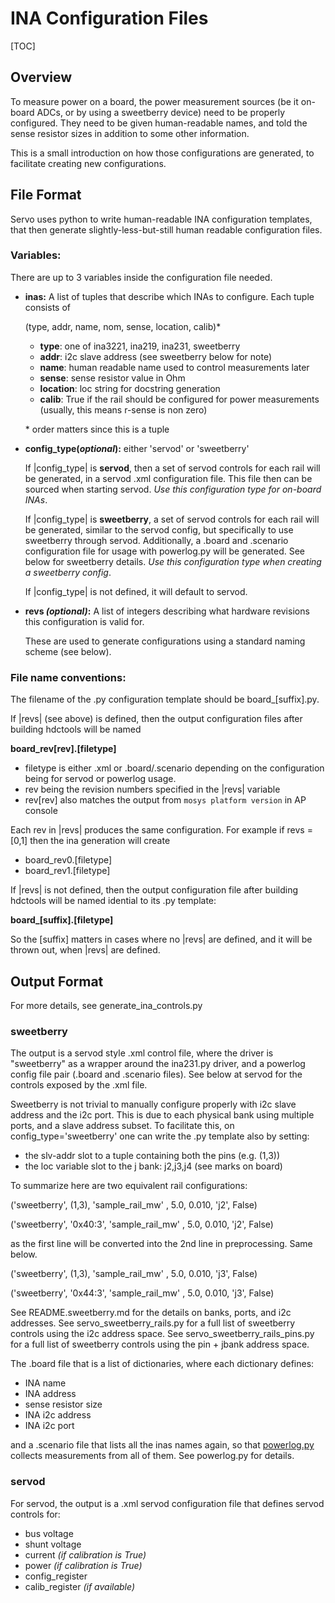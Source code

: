# INA Configuration Files

[TOC]

## Overview

To measure power on a board, the power measurement sources (be it on-board ADCs,
or by using a sweetberry device) need to be properly configured.
They need to be given human-readable names, and told the sense resistor sizes in
addition to some other information.

This is a small introduction on how those configurations are generated, to
facilitate creating new configurations.

## File Format

Servo uses python to write human-readable INA configuration templates, that then
generate slightly-less-but-still human readable configuration files.

### Variables:
There are up to 3 variables inside the configuration file needed.

- **inas:** A list of tuples that describe which INAs to configure.
            Each tuple consists of

  (type, addr, name, nom, sense, location, calib)\*

    - **type**: one of ina3221, ina219, ina231, sweetberry
    - **addr**: i2c slave address (see sweetberry below for note)
    - **name**: human readable name used to control measurements later
    - **sense**: sense resistor value in Ohm
    - **location**: loc string for docstring generation
    - **calib**: True if the rail should be configured for power measurements
               (usually, this means r-sense is non zero)

  \* order matters since this is a tuple

- **config\_type(*optional*):** either 'servod' or 'sweetberry'

  If |config\_type| is **servod**, then a set of servod controls for each rail
  will be generated, in a servod .xml configuration file. This file then can be
  sourced when starting servod.
  *Use this configuration type for on-board INAs*.

  If |config\_type| is **sweetberry**, a set of servod controls for each rail
  will be generated, similar to the servod config, but specifically to use
  sweetberry through servod. Additionally, a .board and .scenario configuration
  file for usage with powerlog.py will be generated. See below for sweetberry
  details.
  *Use this configuration type when creating a sweetberry config*.

  If |config\_type| is not defined, it will default to servod.

 - **revs *(optional)*:** A list of integers describing what hardware revisions
                          this configuration is valid for.

   These are used to generate configurations using a standard naming scheme
   (see below).

### File name conventions:

The filename of the .py configuration template should be board\_[suffix].py.

If |revs| (see above) is defined, then the output configuration files after
building hdctools will be named

**board\_rev[rev].[filetype]**

- filetype is either .xml or .board/.scenario depending on the configuration
  being for servod or powerlog usage.
- rev being the revision numbers specified in the |revs| variable
- rev[rev] also matches the output from `mosys platform version` in AP console

Each rev in |revs| produces the same configuration. For example if revs = [0,1]
then the ina generation will create
- board\_rev0.[filetype]
- board\_rev1.[filetype]

If |revs| is not defined, then the output configuration file after building
hdctools will be named idential to its .py template:

**board\_[suffix].[filetype]**

So the [suffix] matters in cases where no |revs| are defined, and it will be
thrown out, when |revs| are defined.


## Output Format

For more details, see generate\_ina\_controls.py

### sweetberry

The output is a servod style .xml control file, where the driver is "sweetberry"
as a wrapper around the ina231.py driver, and a powerlog config file pair
(.board and .scenario files). See below at servod for the controls exposed by
the .xml file.

Sweetberry is not trivial to manually configure properly with i2c slave address
and the i2c port. This is due to each physical bank using multiple ports, and a
slave address subset. To facilitate this, on config\_type='sweetberry' one can
write the .py template also by setting:
- the slv-addr slot to a tuple containing both the pins (e.g. (1,3))
- the loc variable slot to the j bank: j2,j3,j4 (see marks on board)

To summarize here are two equivalent rail configurations:

('sweetberry', (1,3),    'sample_rail_mw' , 5.0, 0.010, 'j2', False)

('sweetberry', '0x40:3', 'sample_rail_mw' , 5.0, 0.010, 'j2', False)

as the first line will be converted into the 2nd line in preprocessing. Same
below.

('sweetberry', (1,3),    'sample_rail_mw' , 5.0, 0.010, 'j3', False)

('sweetberry', '0x44:3', 'sample_rail_mw' , 5.0, 0.010, 'j3', False)

See README.sweetberry.md for the details on banks, ports, and i2c addresses.
See servo_sweetberry_rails.py for a full list of sweetberry controls using the
i2c address space.
See servo_sweetberry_rails_pins.py for a full list of sweetberry controls using
the pin + jbank address space.

The .board file that is a list of dictionaries, where each dictionary defines:

- INA name
- INA address
- sense resistor size
- INA i2c address
- INA i2c port

and a .scenario file that lists all the inas names again, so that [powerlog.py]
collects measurements from all of them. See powerlog.py for details.

### servod

For servod, the output is a .xml servod configuration file that defines servod
controls for:

- bus voltage
- shunt voltage
- current *(if calibration is True)*
- power *(if calibration is True)*
- config\_register
- calib\_register *(if available)*

[powerlog.py]:https://chromium.googlesource.com/chromiumos/platform/ec/+/refs/heads/master/extra/usb_power/board.README
